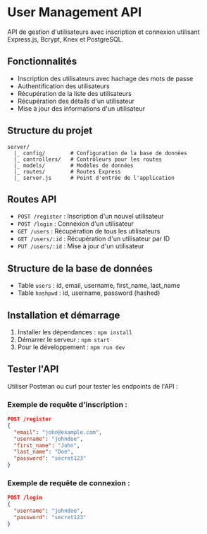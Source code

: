 # User Management API

API de gestion d'utilisateurs avec inscription et connexion utilisant Express.js, Bcrypt, Knex et PostgreSQL.

## Fonctionnalités

- Inscription des utilisateurs avec hachage des mots de passe
- Authentification des utilisateurs
- Récupération de la liste des utilisateurs
- Récupération des détails d'un utilisateur
- Mise à jour des informations d'un utilisateur

## Structure du projet

```
server/
  |_ config/        # Configuration de la base de données
  |_ controllers/   # Contrôleurs pour les routes
  |_ models/        # Modèles de données
  |_ routes/        # Routes Express
  |_ server.js      # Point d'entrée de l'application
```

## Routes API

- `POST /register` : Inscription d'un nouvel utilisateur
- `POST /login` : Connexion d'un utilisateur
- `GET /users` : Récupération de tous les utilisateurs
- `GET /users/:id` : Récupération d'un utilisateur par ID
- `PUT /users/:id` : Mise à jour d'un utilisateur

## Structure de la base de données

- Table `users` : id, email, username, first_name, last_name
- Table `hashpwd` : id, username, password (hashed)

## Installation et démarrage

1. Installer les dépendances : `npm install`
2. Démarrer le serveur : `npm start`
3. Pour le développement : `npm run dev`

## Tester l'API

Utiliser Postman ou curl pour tester les endpoints de l'API :

### Exemple de requête d'inscription :
```json
POST /register
{
  "email": "john@example.com",
  "username": "johndoe",
  "first_name": "John",
  "last_name": "Doe",
  "password": "secret123"
}
```

### Exemple de requête de connexion :
```json
POST /login
{
  "username": "johndoe",
  "password": "secret123"
}
```
